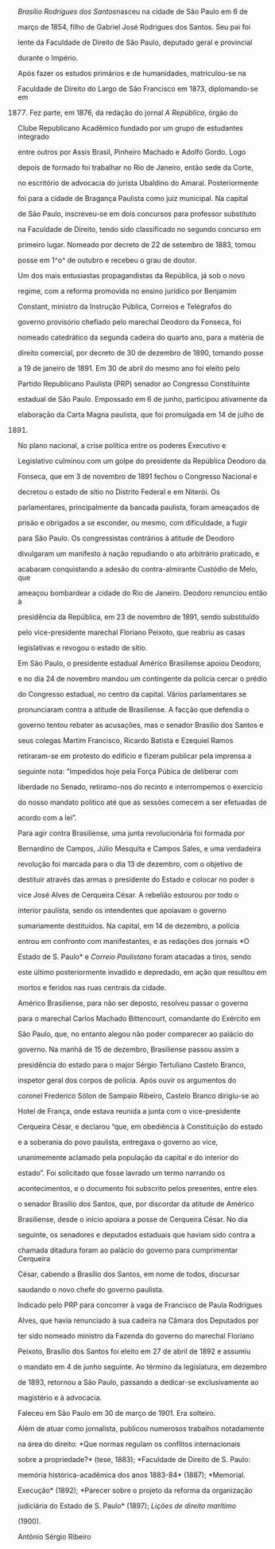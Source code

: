 

*Brasílio Rodrigues dos Santos*nasceu na cidade de São Paulo em 6 de

março de 1854, filho de Gabriel José Rodrigues dos Santos. Seu pai foi

lente da Faculdade de Direito de São Paulo, deputado geral e provincial

durante o Império.



Após fazer os estudos primários e de humanidades, matriculou-se na

Faculdade de Direito do Largo de São Francisco em 1873, diplomando-se em

1877. Fez parte, em 1876, da redação do jornal *A República*, órgão do

Clube Republicano Acadêmico fundado por um grupo de estudantes integrado

entre outros por Assis Brasil, Pinheiro Machado e Adolfo Gordo. Logo

depois de formado foi trabalhar no Rio de Janeiro, então sede da Corte,

no escritório de advocacia do jurista Ubaldino do Amaral. Posteriormente

foi para a cidade de Bragança Paulista como juiz municipal. Na capital

de São Paulo, inscreveu-se em dois concursos para professor substituto

na Faculdade de Direito, tendo sido classificado no segundo concurso em

primeiro lugar. Nomeado por decreto de 22 de setembro de 1883, tomou

posse em 1^o^ de outubro e recebeu o grau de doutor.



Um dos mais entusiastas propagandistas da República, já sob o novo

regime, com a reforma promovida no ensino jurídico por Benjamim

Constant, ministro da Instrução Pública, Correios e Telégrafos do

governo provisório chefiado pelo marechal Deodoro da Fonseca, foi

nomeado catedrático da segunda cadeira do quarto ano, para a matéria de

direito comercial, por decreto de 30 de dezembro de 1890, tomando posse

a 19 de janeiro de 1891. Em 30 de abril do mesmo ano foi eleito pelo

Partido Republicano Paulista (PRP) senador ao Congresso Constituinte

estadual de São Paulo. Empossado em 6 de junho, participou ativamente da

elaboração da Carta Magna paulista, que foi promulgada em 14 de julho de

1891.



No plano nacional, a crise política entre os poderes Executivo e

Legislativo culminou com um golpe do presidente da República Deodoro da

Fonseca, que em 3 de novembro de 1891 fechou o Congresso Nacional e

decretou o estado de sítio no Distrito Federal e em Niterói. Os

parlamentares, principalmente da bancada paulista, foram ameaçados de

prisão e obrigados a se esconder, ou mesmo, com dificuldade, a fugir

para São Paulo. Os congressistas contrários à atitude de Deodoro

divulgaram um manifesto à nação repudiando o ato arbitrário praticado, e

acabaram conquistando a adesão do contra-almirante Custódio de Melo, que

ameaçou bombardear a cidade do Rio de Janeiro. Deodoro renunciou então à

presidência da República, em 23 de novembro de 1891, sendo substituído

pelo vice-presidente marechal Floriano Peixoto, que reabriu as casas

legislativas e revogou o estado de sítio.



Em São Paulo, o presidente estadual Américo Brasiliense apoiou Deodoro,

e no dia 24 de novembro mandou um contingente da polícia cercar o prédio

do Congresso estadual, no centro da capital. Vários parlamentares se

pronunciaram contra a atitude de Brasiliense. A facção que defendia o

governo tentou rebater as acusações, mas o senador Brasílio dos Santos e

seus colegas Martim Francisco, Ricardo Batista e Ezequiel Ramos

retiraram-se em protesto do edifício e fizeram publicar pela imprensa a

seguinte nota: “Impedidos hoje pela Força Púbica de deliberar com

liberdade no Senado, retiramo-nos do recinto e interrompemos o exercício

do nosso mandato político até que as sessões comecem a ser efetuadas de

acordo com a lei”.



Para agir contra Brasiliense, uma junta revolucionária foi formada por

Bernardino de Campos, Júlio Mesquita e Campos Sales, e uma verdadeira

revolução foi marcada para o dia 13 de dezembro, com o objetivo de

destituir através das armas o presidente do Estado e colocar no poder o

vice José Alves de Cerqueira César. A rebelião estourou por todo o

interior paulista, sendo os intendentes que apoiavam o governo

sumariamente destituídos. Na capital, em 14 de dezembro, a polícia

entrou em confronto com manifestantes, e as redações dos jornais *O

Estado de S. Paulo* e *Correio Paulistano* foram atacadas a tiros, sendo

este último posteriormente invadido e depredado, em ação que resultou em

mortos e feridos nas ruas centrais da cidade.



Américo Brasiliense, para não ser deposto, resolveu passar o governo

para o marechal Carlos Machado Bittencourt, comandante do Exército em

São Paulo, que, no entanto alegou não poder comparecer ao palácio do

governo. Na manhã de 15 de dezembro, Brasiliense passou assim a

presidência do estado para o major Sérgio Tertuliano Castelo Branco,

inspetor geral dos corpos de polícia. Após ouvir os argumentos do

coronel Frederico Sólon de Sampaio Ribeiro, Castelo Branco dirigiu-se ao

Hotel de França, onde estava reunida a junta com o vice-presidente

Cerqueira César, e declarou “que, em obediência à Constituição do estado

e a soberania do povo paulista, entregava o governo ao vice,

unanimemente aclamado pela população da capital e do interior do

estado”. Foi solicitado que fosse lavrado um termo narrando os

acontecimentos, e o documento foi subscrito pelos presentes, entre eles

o senador Brasílio dos Santos, que, por discordar da atitude de Américo

Brasiliense, desde o início apoiara a posse de Cerqueira César. No dia

seguinte, os senadores e deputados estaduais que haviam sido contra a

chamada ditadura foram ao palácio do governo para cumprimentar Cerqueira

César, cabendo a Brasílio dos Santos, em nome de todos, discursar

saudando o novo chefe do governo paulista.



Indicado pelo PRP para concorrer à vaga de Francisco de Paula Rodrigues

Alves, que havia renunciado à sua cadeira na Câmara dos Deputados por

ter sido nomeado ministro da Fazenda do governo do marechal Floriano

Peixoto, Brasílio dos Santos foi eleito em 27 de abril de 1892 e assumiu

o mandato em 4 de junho seguinte. Ao término da legislatura, em dezembro

de 1893, retornou a São Paulo, passando a dedicar-se exclusivamente ao

magistério e à advocacia.



Faleceu em São Paulo em 30 de março de 1901. Era solteiro.



Além de atuar como jornalista, publicou numerosos trabalhos notadamente

na área do direito: *Que normas regulam os conflitos internacionais

sobre a propriedade?* (tese, 1883); *Faculdade de Direito de S. Paulo:

memória histórica-acadêmica dos anos 1883-84* (1887); *Memorial.

Execução* (1892); *Parecer sobre o projeto da reforma da organização

judiciária do Estado de S. Paulo* (1897); *Lições de direito marítimo*

(1900).



Antônio Sérgio Ribeiro



